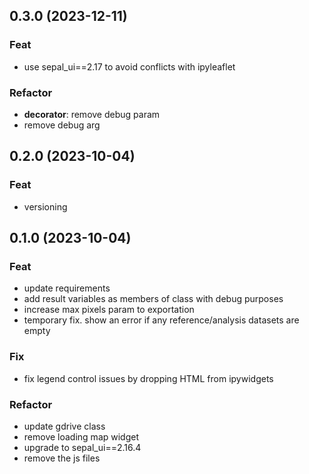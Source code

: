 ## 0.3.0 (2023-12-11)

### Feat

- use sepal_ui==2.17 to avoid conflicts with ipyleaflet

### Refactor

- **decorator**: remove debug param
- remove debug arg

## 0.2.0 (2023-10-04)

### Feat

- versioning

## 0.1.0 (2023-10-04)

### Feat

- update requirements
- add result variables as members of class with debug purposes
- increase max pixels param to exportation
- temporary fix. show an error if any reference/analysis datasets are empty

### Fix

- fix legend control issues by dropping HTML from ipywidgets

### Refactor

- update gdrive class
- remove loading map widget
- upgrade to sepal_ui==2.16.4
- remove the js files
